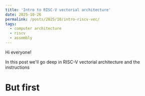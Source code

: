 ```yaml
---
title: 'Intro to RISC-V vectorial architecture'
date: 2025-10-26
permalink: /posts/2025/10/intro-riscv-vec/
tags:
  - computer architecture
  - riscv
  - assembly
---
```


Hi everyone!

In this post we'll go deep in RISC-V vectorial architecture and the instructions

# But first
